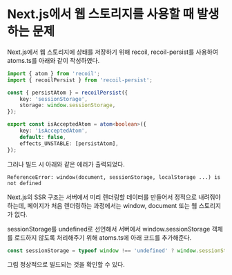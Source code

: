 # Next.js에서 웹 스토리지를 사용할 때 발생하는 문제

Next.js에서 웹 스토리지에 상태를 저장하기 위해 recoil, recoil-persist를 사용하여 atoms.ts를 아래와 같이 작성하였다.

```ts
import { atom } from 'recoil';
import { recoilPersist } from 'recoil-persist';

const { persistAtom } = recoilPersist({
    key: 'sessionStorage',
    storage: window.sessionStorage,
});

export const isAcceptedAtom = atom<boolean>({
    key: 'isAcceptedAtom',
    default: false,
    effects_UNSTABLE: [persistAtom],
});
```

그러나 빌드 시 아래와 같은 에러가 출력되었다.

```
ReferenceError: window(document, sessionStorage, localStorage ...) is not defined
```

Next.js의 SSR 구조는 서버에서 미리 렌더링할 데이터를 만들어서 정적으로 내려줘야하는데, 페이지가 처음 렌더링하는 과정에서는 window, document 또는 웹 스토리지가 없다.

sessionStorage를 undefined로 선언해서 서버에서 window.sessionStorage 객체를 로드하지 않도록 처리해주기 위해 atoms.ts에 아래 코드를 추가해준다.

```ts
const sessionStorage = typeof window !== 'undefined' ? window.sessionStorage : undefined;
```

그럼 정상적으로 빌드되는 것을 확인할 수 있다.

